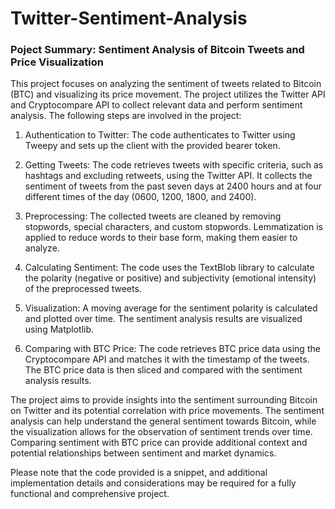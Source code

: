 # Twitter-Sentiment-Analysis
### Poject Summary: Sentiment Analysis of Bitcoin Tweets and Price Visualization

This project focuses on analyzing the sentiment of tweets related to Bitcoin (BTC) and visualizing its price movement. The project utilizes the Twitter API and Cryptocompare API to collect relevant data and perform sentiment analysis. The following steps are involved in the project:


1. Authentication to Twitter: The code authenticates to Twitter using Tweepy and sets up the client with the provided bearer token.

2. Getting Tweets: The code retrieves tweets with specific criteria, such as hashtags and excluding retweets, using the Twitter API. It collects the sentiment of tweets from the past seven days at 2400 hours and at four different times of the day (0600, 1200, 1800, and 2400).

3. Preprocessing: The collected tweets are cleaned by removing stopwords, special characters, and custom stopwords. Lemmatization is applied to reduce words to their base form, making them easier to analyze.

4. Calculating Sentiment: The code uses the TextBlob library to calculate the polarity (negative or positive) and subjectivity (emotional intensity) of the preprocessed tweets.

5. Visualization: A moving average for the sentiment polarity is calculated and plotted over time. The sentiment analysis results are visualized using Matplotlib.

6. Comparing with BTC Price: The code retrieves BTC price data using the Cryptocompare API and matches it with the timestamp of the tweets. The BTC price data is then sliced and compared with the sentiment analysis results.

The project aims to provide insights into the sentiment surrounding Bitcoin on Twitter and its potential correlation with price movements. The sentiment analysis can help understand the general sentiment towards Bitcoin, while the visualization allows for the observation of sentiment trends over time. Comparing sentiment with BTC price can provide additional context and potential relationships between sentiment and market dynamics.

Please note that the code provided is a snippet, and additional implementation details and considerations may be required for a fully functional and comprehensive project.




